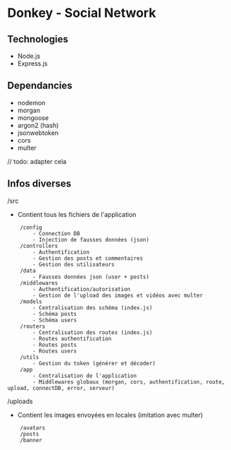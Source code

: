 # Donkey - Social Network

## Technologies
- Node.js
- Express.js

## Dependancies
- nodemon
- morgan
- mongoose
- argon2 (hash)
- jsonwebtoken
- cors
- multer

// todo: adapter cela
## Infos diverses
/src
- Contient tous les fichiers de l'application
```
    /config
        - Connection DB
        - Injection de fausses données (json)
    /controllers
        - Authentification
        - Gestion des posts et commentaires
        - Gestion des utilisateurs
    /data
        - Fausses données json (user + posts)
    /middlewares
        - Authentification/autorisation
        - Gestion de l'upload des images et vidéos avec multer
    /models
        - Centralisation des schéma (index.js)
        - Schéma posts
        - Schéma users
    /routers
        - Centralisation des routes (index.js)
        - Routes authentification
        - Routes posts
        - Routes users
    /utils
        - Gestion du token (générer et décoder)
    /app
        - Centralisation de l'application
        - Middlewares globaux (morgan, cors, authentification, route, upload, connectDB, error, serveur)
```


/uploads
- Contient les images envoyées en locales (imitation avec multer)
```
    /avatars
    /posts
    /banner
```

<!-- todo: -->
<!-- 1. Gérer les like de façon globale pour qu'ils restent rouges après avoir changé de page -->
<!-- 2. Créer connections → un user + user/:userId pour voir le profil des autres -->
<!-- 3. Mettre en place un système de messagerie instantanée -->
<!-- 4. Activer la barre de recherche -->
<!-- 5. Faire une page de loading en cas de fallback -->

